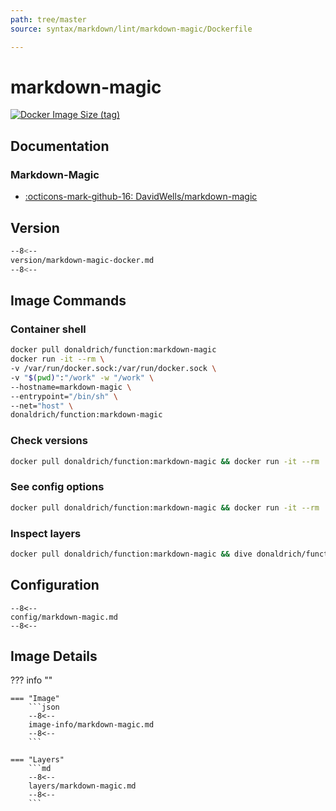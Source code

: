 ```yaml
---
path: tree/master
source: syntax/markdown/lint/markdown-magic/Dockerfile

---
```


# markdown-magic

[![Docker Image Size (tag)](https://img.shields.io/docker/image-size/donaldrich/function/markdown-magic?color=blue&label=donaldrich/function:markdown-magic&logo=docker&style=flat-square)](https://hub.docker.com/r/donaldrich/function/markdown-magic)

## Documentation

### Markdown-Magic

* [:octicons-mark-github-16: DavidWells/markdown-magic](https://github.com/DavidWells/markdown-magic)

## Version

```sh
--8<--
version/markdown-magic-docker.md
--8<--
```

## Image Commands

### Container shell

```sh
docker pull donaldrich/function:markdown-magic
docker run -it --rm \
-v /var/run/docker.sock:/var/run/docker.sock \
-v "$(pwd)":"/work" -w "/work" \
--hostname=markdown-magic \
--entrypoint="/bin/sh" \
--net="host" \
donaldrich/function:markdown-magic
```

### Check versions

```sh
docker pull donaldrich/function:markdown-magic && docker run -it --rm  donaldrich/function:markdown-magic validate
```

### See config options

```sh
docker pull donaldrich/function:markdown-magic && docker run -it --rm  donaldrich/function:markdown-magic help
```

### Inspect layers

```sh
docker pull donaldrich/function:markdown-magic && dive donaldrich/function:markdown-magic
```

## Configuration

```
--8<--
config/markdown-magic.md
--8<--
```

## Image Details

??? info ""

    === "Image"
        ```json
        --8<--
        image-info/markdown-magic.md
        --8<--
        ```

    === "Layers"
        ```md
        --8<--
        layers/markdown-magic.md
        --8<--
        ```
